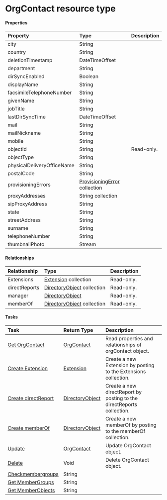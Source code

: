 # OrgContact resource type



#### Properties
| Property	   | Type	|Description|
|:---------------|:--------|:----------|
|city|String||
|country|String||
|deletionTimestamp|DateTimeOffset||
|department|String||
|dirSyncEnabled|Boolean||
|displayName|String||
|facsimileTelephoneNumber|String||
|givenName|String||
|jobTitle|String||
|lastDirSyncTime|DateTimeOffset||
|mail|String||
|mailNickname|String||
|mobile|String||
|objectId|String| Read-only.|
|objectType|String||
|physicalDeliveryOfficeName|String||
|postalCode|String||
|provisioningErrors|[ProvisioningError](provisioningerror.md) collection||
|proxyAddresses|String collection||
|sipProxyAddress|String||
|state|String||
|streetAddress|String||
|surname|String||
|telephoneNumber|String||
|thumbnailPhoto|Stream||

#### Relationships
| Relationship | Type	|Description|
|:---------------|:--------|:----------|
|Extensions|[Extension](extension.md) collection| Read-only.|
|directReports|[DirectoryObject](directoryobject.md) collection| Read-only.|
|manager|[DirectoryObject](directoryobject.md)| Read-only.|
|memberOf|[DirectoryObject](directoryobject.md) collection| Read-only.|

#### Tasks

| Task		   | Return Type	|Description|
|:---------------|:--------|:----------|
|[Get OrgContact](../api/orgcontact_get.md) | [OrgContact](orgcontact.md) |Read properties and relationships of orgContact object.|
|[Create Extension]((../api/orgcontact_post_extensions.md)) |[Extension](extension.md)| Create a new Extension by posting to the Extensions collection.|
|[Create directReport]((../api/orgcontact_post_directreports.md)) |[DirectoryObject](directoryobject.md)| Create a new directReport by posting to the directReports collection.|
|[Create memberOf]((../api/orgcontact_post_memberof.md)) |[DirectoryObject](directoryobject.md)| Create a new memberOf by posting to the memberOf collection.|
|[Update](../api/orgcontact_update.md) | [OrgContact](orgcontact.md)	|Update OrgContact object. |
|[Delete](../api/orgcontact_delete.md) | Void	|Delete OrgContact object. |
|[Checkmembergroups](../api/orgcontact_checkmembergroups.md)|String||
|[Get MemberGroups](../api/orgcontact_getmembergroups.md)|String||
|[Get MemberObjects](../api/orgcontact_getmemberobjects.md)|String||
